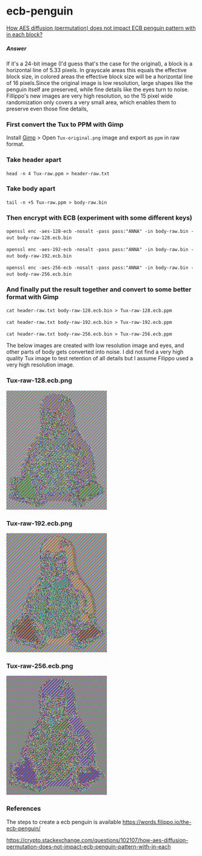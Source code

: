 # ecb-penguin
[How AES diffusion (permutation) does not impact ECB penguin pattern with in each block?](https://crypto.stackexchange.com/questions/102107/how-aes-diffusion-permutation-does-not-impact-ecb-penguin-pattern-with-in-each)

##### Answer
If it's a 24-bit image (I'd guess that's the case for the original), a block is a horizontal line of 5.33 pixels. In grayscale areas this equals the effective block size, in colored areas the effective block size will be a horizontal line of 16 pixels.Since the original image is low resolution, large shapes like the penguin itself are preserved, while fine details like the eyes turn to noise. Fillippo's new images are very high resolution, so the 15 pixel wide randomization only covers a very small area, which enables them to preserve even those fine details,


### First convert the Tux to PPM with Gimp
Install [Gimp](https://www.gimp.org/downloads/) > Open `Tux-original.png` image and export as `ppm` in raw format.

### Take header apart
`head -n 4 Tux-raw.ppm > header-raw.txt`

### Take body apart
`tail -n +5 Tux-raw.ppm > body-raw.bin`

### Then encrypt with ECB (experiment with some different keys)
`openssl enc -aes-128-ecb -nosalt -pass pass:"ANNA" -in body-raw.bin -out body-raw-128.ecb.bin`

`openssl enc -aes-192-ecb -nosalt -pass pass:"ANNA" -in body-raw.bin -out body-raw-192.ecb.bin`

`openssl enc -aes-256-ecb -nosalt -pass pass:"ANNA" -in body-raw.bin -out body-raw-256.ecb.bin`

### And finally put the result together and convert to some better format with Gimp

`cat header-raw.txt body-raw-128.ecb.bin > Tux-raw-128.ecb.ppm`

`cat header-raw.txt body-raw-192.ecb.bin > Tux-raw-192.ecb.ppm`

`cat header-raw.txt body-raw-256.ecb.bin > Tux-raw-256.ecb.ppm`

The below images are created with low resolution image and eyes, and other parts of body gets converted into noise. I did not find a very high quality Tux image to test retention of all details but I assume Filippo used a very high resolution image.

### Tux-raw-128.ecb.png
![Tux-raw-128.ecb.png](./Tux-raw-128.ecb.png)

### Tux-raw-192.ecb.png
![Tux-raw-192.ecb.png](./Tux-raw-192.ecb.png)

### Tux-raw-256.ecb.png
![Tux-raw-256.ecb.png](./Tux-raw-256.ecb.png)

### References
The steps to create a ecb penguin is available https://words.filippo.io/the-ecb-penguin/

https://crypto.stackexchange.com/questions/102107/how-aes-diffusion-permutation-does-not-impact-ecb-penguin-pattern-with-in-each

